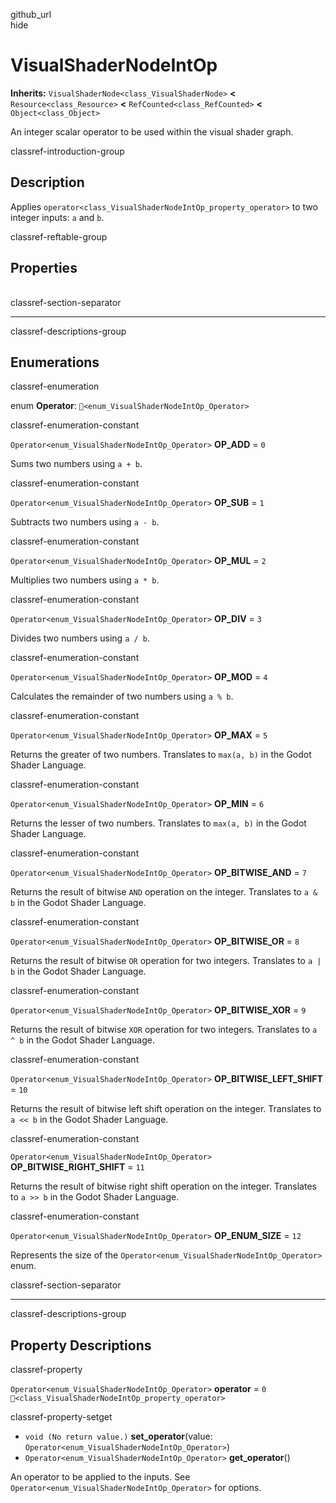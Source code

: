 github\_url  
hide

# VisualShaderNodeIntOp

**Inherits:** `VisualShaderNode<class_VisualShaderNode>` **&lt;**
`Resource<class_Resource>` **&lt;** `RefCounted<class_RefCounted>`
**&lt;** `Object<class_Object>`

An integer scalar operator to be used within the visual shader graph.

classref-introduction-group

## Description

Applies `operator<class_VisualShaderNodeIntOp_property_operator>` to two
integer inputs: `a` and `b`.

classref-reftable-group

## Properties

<table>
<tbody>
<tr>
</tr>
</tbody>
</table>

classref-section-separator

------------------------------------------------------------------------

classref-descriptions-group

## Enumerations

classref-enumeration

enum **Operator**: `🔗<enum_VisualShaderNodeIntOp_Operator>`

classref-enumeration-constant

`Operator<enum_VisualShaderNodeIntOp_Operator>` **OP\_ADD** = `0`

Sums two numbers using `a + b`.

classref-enumeration-constant

`Operator<enum_VisualShaderNodeIntOp_Operator>` **OP\_SUB** = `1`

Subtracts two numbers using `a - b`.

classref-enumeration-constant

`Operator<enum_VisualShaderNodeIntOp_Operator>` **OP\_MUL** = `2`

Multiplies two numbers using `a * b`.

classref-enumeration-constant

`Operator<enum_VisualShaderNodeIntOp_Operator>` **OP\_DIV** = `3`

Divides two numbers using `a / b`.

classref-enumeration-constant

`Operator<enum_VisualShaderNodeIntOp_Operator>` **OP\_MOD** = `4`

Calculates the remainder of two numbers using `a % b`.

classref-enumeration-constant

`Operator<enum_VisualShaderNodeIntOp_Operator>` **OP\_MAX** = `5`

Returns the greater of two numbers. Translates to `max(a, b)` in the
Godot Shader Language.

classref-enumeration-constant

`Operator<enum_VisualShaderNodeIntOp_Operator>` **OP\_MIN** = `6`

Returns the lesser of two numbers. Translates to `max(a, b)` in the
Godot Shader Language.

classref-enumeration-constant

`Operator<enum_VisualShaderNodeIntOp_Operator>` **OP\_BITWISE\_AND** =
`7`

Returns the result of bitwise `AND` operation on the integer. Translates
to `a & b` in the Godot Shader Language.

classref-enumeration-constant

`Operator<enum_VisualShaderNodeIntOp_Operator>` **OP\_BITWISE\_OR** =
`8`

Returns the result of bitwise `OR` operation for two integers.
Translates to `a | b` in the Godot Shader Language.

classref-enumeration-constant

`Operator<enum_VisualShaderNodeIntOp_Operator>` **OP\_BITWISE\_XOR** =
`9`

Returns the result of bitwise `XOR` operation for two integers.
Translates to `a ^ b` in the Godot Shader Language.

classref-enumeration-constant

`Operator<enum_VisualShaderNodeIntOp_Operator>`
**OP\_BITWISE\_LEFT\_SHIFT** = `10`

Returns the result of bitwise left shift operation on the integer.
Translates to `a << b` in the Godot Shader Language.

classref-enumeration-constant

`Operator<enum_VisualShaderNodeIntOp_Operator>`
**OP\_BITWISE\_RIGHT\_SHIFT** = `11`

Returns the result of bitwise right shift operation on the integer.
Translates to `a >> b` in the Godot Shader Language.

classref-enumeration-constant

`Operator<enum_VisualShaderNodeIntOp_Operator>` **OP\_ENUM\_SIZE** =
`12`

Represents the size of the
`Operator<enum_VisualShaderNodeIntOp_Operator>` enum.

classref-section-separator

------------------------------------------------------------------------

classref-descriptions-group

## Property Descriptions

classref-property

`Operator<enum_VisualShaderNodeIntOp_Operator>` **operator** = `0`
`🔗<class_VisualShaderNodeIntOp_property_operator>`

classref-property-setget

-   `void (No return value.)` **set\_operator**(value:
    `Operator<enum_VisualShaderNodeIntOp_Operator>`)
-   `Operator<enum_VisualShaderNodeIntOp_Operator>` **get\_operator**()

An operator to be applied to the inputs. See
`Operator<enum_VisualShaderNodeIntOp_Operator>` for options.
